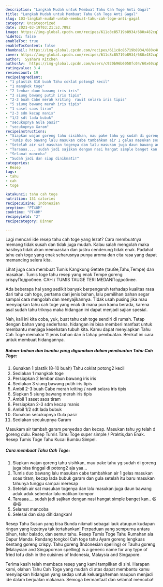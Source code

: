 ```yaml
---
description: "Langkah Mudah untuk Membuat Tahu Cah Toge Anti Gagal"
title: "Langkah Mudah untuk Membuat Tahu Cah Toge Anti Gagal"
slug: 103-langkah-mudah-untuk-membuat-tahu-cah-toge-anti-gagal
category: Uncategorized
date: 2021-03-19T03:21:53.709Z
image: https://img-global.cpcdn.com/recipes/611c8c85719b8934/680x482cq70/tahu-cah-toge-foto-resep-utama.jpg
hideToc: false
enableToc: true
enableTocContent: false
thumbnail: https://img-global.cpcdn.com/recipes/611c8c85719b8934/680x482cq70/tahu-cah-toge-foto-resep-utama.jpg
cover: https://img-global.cpcdn.com/recipes/611c8c85719b8934/680x482cq70/tahu-cah-toge-foto-resep-utama.jpg
author:  Syahara Kitchen
authorAv:  https://img-global.cpcdn.com/users/c920b96b6058fc04/60x60cq50/avatar.jpg
ratingvalue: 3.4
reviewcount: 19
recipeingredient:
- "1 plastik 810 buah Tahu coklat potong2 kecil"
- "1 mangkok toge"
- "2 lembar daun bawang iris iris"
- "3 siung bawang putih iris tipis"
- "2-3 buah Cabe merah kriting  rawit selara iris tipis"
- "5 siung bawang merah iris tipis"
- "1 saset saos tiram"
- "2-3 sdm kecap manis"
- "1/2 sdt lada bubuk"
- "secukupnya Gula pasir"
- "secukupnya Garam"
recipeinstructions:
- "Siapkan wajan goreng tahu sisihkan, mau pake tahu yg sudah di goreng juga bisa tinggal di potong2 aja yaa..."
- "Tumis duo bawang lalu masukan cabe tambahkan air 1 gelas masukan soas tiram, kecap lada bubuk garam dan gula setelah itu baru masukan tahunya tunggu sampai meresap"
- "Setelah air sat masukan togenya dan lalu masukan juga daun bawang aduk aduk sebentar lalu matikan kompor"
- "Taraaaa.... sudah jadi sajikan dengan nasi hangat simple banget kan.. 😆😆😆"
- "Selamat mancoba"
- "Sudah jadi dan siap dinikmati!"
categories:
- Resep
tags:
- tahu
- cah
- toge

katakunci: tahu cah toge 
nutrition: 151 calories
recipecuisine: Indonesian
preptime: "PT40M"
cooktime: "PT40M"
recipeyield: "2"
recipecategory: Dinner

---
```



Lagi mencari ide resep tahu cah toge yang lezat? Cara membuatnya memang tidak susah dan tidak juga mudah. Kalau salah mengolah maka hasilnya tidak akan memuaskan dan justru cenderung tidak enak. Padahal tahu cah toge yang enak seharusnya punya aroma dan cita rasa yang dapat memancing selera kita.


Lihat juga cara membuat Tumis Kangkung Getate (tauGe,Tahu,Tempe) dan masakan. Tumis toge tahu resep yang enak Tempe goreng crispyПодробнее. CAH / TUMIS TAUGE TERI MEDANПодробнее.

Ada beberapa hal yang sedikit banyak berpengaruh terhadap kualitas rasa dari tahu cah toge, pertama dari jenis bahan, lalu pemilihan bahan segar sampai cara mengolah dan menyajikannya. Tidak usah pusing jika mau menyiapkan tahu cah toge yang enak di mana pun kamu berada, karena asal sudah tahu triknya maka hidangan ini dapat menjadi sajian spesial.


Nah, kali ini kita coba, yuk, buat tahu cah toge sendiri di rumah. Tetap dengan bahan yang sederhana, hidangan ini bisa memberi manfaat untuk membantu menjaga kesehatan tubuh kita. Kamu dapat menyiapkan Tahu Cah Toge memakai 11 jenis bahan dan 5 tahap pembuatan. Berikut ini cara untuk membuat hidangannya.

<!--inarticleads1-->

##### Bahan-bahan dan bumbu yang digunakan dalam pembuatan Tahu Cah Toge:

1. Gunakan 1 plastik (8-10 buah) Tahu coklat potong2 kecil
1. Sediakan 1 mangkok toge
1. Persiapkan 2 lembar daun bawang iris iris
1. Sediakan 3 siung bawang putih iris tipis
1. Ambil 2-3 buah Cabe merah kriting / rawit selara iris tipis
1. Siapkan 5 siung bawang merah iris tipis
1. Ambil 1 saset saos tiram
1. Persiapkan 2-3 sdm kecap manis
1. Ambil 1/2 sdt lada bubuk
1. Gunakan secukupnya Gula pasir
1. Sediakan secukupnya Garam


Masukam air tambah garam penyedap dan kecap. Masukan tahu yg telah d goreng dulu. Resep Tumis Tahu Toge super simple / Praktis,dan Enak. Resep Tumis Toge Tahu Kucai Bumbu Simpel. 

<!--inarticleads2-->

##### Cara membuat Tahu Cah Toge:

1. Siapkan wajan goreng tahu sisihkan, mau pake tahu yg sudah di goreng juga bisa tinggal di potong2 aja yaa...
1. Tumis duo bawang lalu masukan cabe tambahkan air 1 gelas masukan soas tiram, kecap lada bubuk garam dan gula setelah itu baru masukan tahunya tunggu sampai meresap
1. Setelah air sat masukan togenya dan lalu masukan juga daun bawang aduk aduk sebentar lalu matikan kompor
1. Taraaaa.... sudah jadi sajikan dengan nasi hangat simple banget kan.. 😆😆😆
1. Selamat mancoba
1. Selesai dan siap dihidangkan!

Resep Tahu Susun yang bisa Bunda nikmati sebagai lauk ataupun kudapan ringan yang lezatnya tak tertahankan! Perpaduan yang sempurna antara bihun, telur balado, dan semur tahu. Resep Tumis Toge Tahu Rumahan ala Dapur Manda. Rendang tongkol Cah toge tahu Ayam goreng lengkuas Kentang goreng crispy. Tahu goreng (Indonesian spelling) or Tauhu goreng (Malaysian and Singaporean spelling) is a generic name for any type of fried tofu dish in the cuisines of Indonesia, Malaysia and Singapore. 

Terima kasih telah membaca resep yang kami tampilkan di sini. Harapan kami, olahan Tahu Cah Toge yang mudah di atas dapat membantu kamu menyiapkan hidangan yang sedap untuk keluarga/teman maupun menjadi ide dalam berjualan makanan. Semoga bermanfaat dan selamat mencoba!
